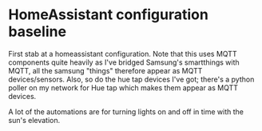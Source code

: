 # HomeAssistant configuration baseline

First stab at a homeassistant configuration.
Note that this uses MQTT components quite heavily as I've bridged Samsung's smartthings with MQTT, all the samsung "things" therefore appear as MQTT devices/sensors.
Also, so do the hue tap devices I've got; there's a python poller on my network for Hue tap which makes them appear as MQTT devices.

A lot of the automations are for turning lights on and off in time with the sun's elevation.

